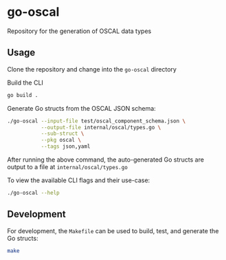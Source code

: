 # go-oscal

Repository for the generation of OSCAL data types

## Usage

Clone the repository and change into the `go-oscal` directory

Build the CLI

```bash
go build .
```

Generate Go structs from the OSCAL JSON schema:

```bash
./go-oscal --input-file test/oscal_component_schema.json \
           --output-file internal/oscal/types.go \
           --sub-struct \
           --pkg oscal \
           --tags json,yaml
```

After running the above command, the auto-generated Go structs are output to a file at `internal/oscal/types.go`

To view the available CLI flags and their use-case:

```bash
./go-oscal --help
```

## Development

For development, the `Makefile` can be used to build, test, and generate the Go structs:

```bash
make
```
